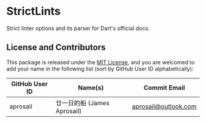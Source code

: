 # StrictLints

Strict linter options and its parser for Dart's official docs.

## License and Contributors

This package is released under the [MIT License](LICENSE.txt),
and you are welcomed to add your name in the following list
(sort by GitHub User ID alphabetically):

| GitHub User ID | Name(s)                     | Commit Email         |
| -------------- | --------------------------- | -------------------- |
| aprosail       | 廿一日的船 (James Aprosail) | aprosail@outlook.com |
